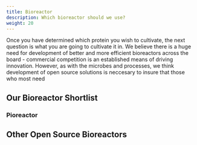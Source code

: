 ```yaml
---
title: Bioreactor
description: Which bioreactor should we use?
weight: 20
---
```


Once you have determined which protein you wish to cultivate, the next question is what you are going to cultivate it in.  We believe there is a huge need for development of better and more efficient bioreactors across the board - commercial competition is an established means of driving innovation.  However, as with the microbes and processes, we think development of open source solutions is neccesary to insure that those who most need

## Our Bioreactor Shortlist

### Pioreactor

### 

## Other Open Source Bioreactors

### 